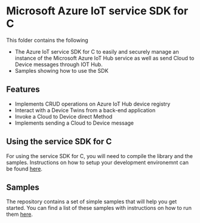 # Microsoft Azure IoT service SDK for C

This folder contains the following 
* The Azure IoT service SDK for C to easily and securely manage an instance of the Microsoft Azure IoT Hub service as well as send Cloud to Device messages through IOT Hub.
* Samples showing how to use the SDK

## Features

* Implements CRUD operations on Azure IoT Hub device registry
* Interact with a Device Twins from a back-end application
* Invoke a Cloud to Device direct Method 
* Implements sending a Cloud to Device message

## Using the service SDK for C

For using the service SDK for C, you will need to compile the library and the samples.
Instructions on how to setup your development environemnt can be found [here][devbox_setup].

## Samples

The repository contains a set of simple samples that will help you get started.
You can find a list of these samples with instructions on how to run them [here][samples]. 


[devbox_setup]: ../doc/devbox_setup.md
[samples]: ./samples/
